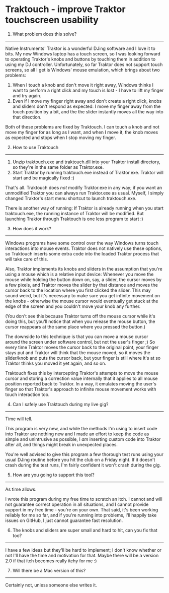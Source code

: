 Traktouch - improve Traktor touchscreen usability
=================================================

1. What problem does this solve?
--------------------------------

Native Instruments' Traktor is a wonderful DJing software and I love it to bits.
My new Windows laptop has a touch screen, so I was looking forward to operating
Traktor's knobs and buttons by touching them in addition to using my DJ controller.
Unfortunately, so far Traktor does not support touch screens, so all I get is 
Windows' mouse emulation, which brings about two problems:

 1. When I touch a knob and don't move it right away, Windows thinks I want to 
    perform a right click and my touch is lost - I have to lift my finger and try
	again.
 2. Even if I move my finger right away and don't create a right click, knobs and
    sliders don't respond as expected: I move my finger away from the touch position 
	by a bit, and the the slider instantly moves all the way into that direction.
 
Both of these problems are fixed by Traktouch. I can touch a knob and not move my 
finger for as long as I want, and when I move it, the knob moves as expected and 
stops when I stop moving my finger.


2. How to use Traktouch
-----------------------

 1. Unzip traktouch.exe and traktouch.dll into your Traktor install directory, 
    so they're in the same folder as Traktor.exe.
 2. Start Traktor by running traktouch.exe instead of Traktor.exe. 
    Traktor will start and be magically fixed :)

That's all. Traktouch does _not_ modify Traktor.exe in any way; if you want an 
unmodified Traktor you can always run Traktor.exe as usual. Myself, I simply changed 
Traktor's start menu shortcut to launch traktouch.exe.

There is another way of running: If Traktor is already running when you start 
traktouch.exe, the running instance of Traktor will be modified. But launching
Traktor through Traktouch is one less program to start :)


3. How does it work?
--------------------

Windows programs have some control over the way Windows turns touch interactions
into mouse events. Traktor does not natively use these options, so Traktouch inserts 
some extra code into the loaded Traktor process that will take care of this.

Also, Traktor implements its knobs and sliders in the assumption that you're using a 
mouse which is a relative input device: Whenever you move the mouse while holding the
button down on, say, a slider, the cursor moves by a few pixels, and Traktor moves the
slider by that distance and moves the cursor back to the location where you first
clicked the slider. This may sound weird, but it's necessary to make sure you get
infinite movement on the knobs - otherwise the mouse cursor would eventually get stuck
at the edge of the screen and you couldn't move your knob any further.

(You don't see this because Traktor turns off the mouse cursor while it's doing this,
but you'll notice that when you release the mouse button, the cursor reappears at the
same place where you pressed the button.)

The downside to this technique is that you can move a mouse cursor around the screen
under software control, but not the user's finger ;) So every time Traktor moves the
cursor back to the original point, your finger stays put and Traktor will think that 
the mouse moved, so it moves the slider/knob and puts the cursor back, but your 
finger is still where it's at so Traktor thinks you moved it yet again, and so on.

Traktouch fixes this by intercepting Traktor's attempts to move the mouse cursor and
storing a correction value internally that it applies to all mouse position reported
back to Traktor. In a way, it emulates moving the user's finger so that Traktor's
approach to infinite mouse movement works with touch interaction too.


4. Can I safely use Traktouch during my live gig?
-------------------------------------------------

Time will tell.

This program is very new, and while the methods I'm using to insert code into Traktor
are nothing new and I made an effort to keep the code as simple and unintrusive as
possible, I _am_ inserting custom code into Traktor after all, and things might break
in unexpected places.

You're well advised to give this program a few thorough test runs using your usual
DJing routine before you hit the club on a Friday night. If it doesn't crash during
the test runs, I'm fairly confident it won't crash during the gig.


5. How are you going to support this tool?
------------------------------------------

As time allows.

I wrote this program during my free time to scratch an itch. I cannot and will not
guarantee correct operation in all situations, and I cannot provide support in my
free time - you're on your own. That said, it's been working reliably for me so far,
and if you're running into problems, I'll happily take issues on GitHub, I just cannot
guarantee fast resolution.


6. The knobs and sliders are super small and hard to hit, can you fix that too?
-------------------------------------------------------------------------------

I have a few ideas but they'll be hard to implement; I don't know whether or not
I'll have the time and motivation for that. Maybe there will be a version 2.0 if
that itch becomes really itchy for me :)


7. Will there be a Mac version of this?
---------------------------------------

Certainly not, unless someone else writes it.
